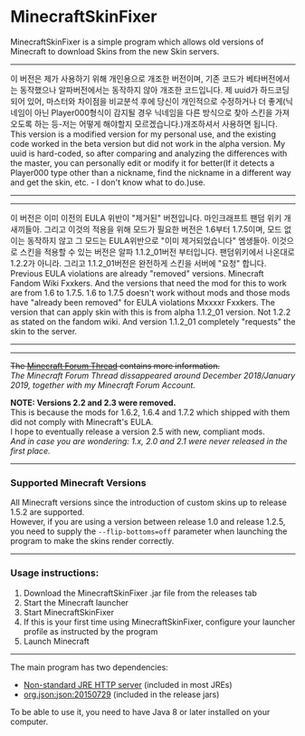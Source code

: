 # MinecraftSkinFixer

MinecraftSkinFixer is a simple program which allows old versions of Minecraft to download Skins from the new Skin servers.


---

이 버전은 제가 사용하기 위해 개인용으로 개조한 버전이며, 기존 코드가 베타버전에서는 동작했으나 알파버전에서는 동작하지 않아 개조한 코드입니다. 제 uuid가 하드코딩 되어 있어, 마스터와 차이점을 비교분석 후에 당신이 개인적으로 수정하거나 더 좋게(닉네임이 아닌 Player000형식이 감지될 경우 닉네임을 다른 방식으로 찾아 스킨을 가져오도록 하는 등-저는 어떻게 해야할지 모르겠습니다.)개조하셔서 사용하면 됩니다.
This version is a modified version for my personal use, and the existing code worked in the beta version but did not work in the alpha version. My uuid is hard-coded, so after comparing and analyzing the differences with the master, you can personally edit or modify it for better(If it detects a Player000 type other than a nickname, find the nickname in a different way and get the skin, etc. - I don't know what to do.)use.

---

---

이 버전은 이미 이전의 EULA 위반이 "제거된" 버전입니다. 마인크래프트 팬덤 위키 개새끼들아.
그리고 이것의 적용을 위해 모드가 필요한 버전은 1.6부터 1.7.5이며, 모드 없이는 동작하지 않고 그 모드는 EULA위반으로 "이미 제거되었습니다" 엠생들아.
이것으로 스킨을 적용할 수 있는 버전은 알파 1.1.2_01버전 부터입니다. 팬덤위키에서 나온대로 1.2.2가 아니라. 그리고 1.1.2_01버전은 완전하게 스킨을 서버에 "요청" 합니다.
Previous EULA violations are already "removed" versions. Minecraft Fandom Wiki Fxxkers.
And the versions that need the mod for this to work are from 1.6 to 1.7.5. 1.6 to 1.7.5 doesn't work without mods and those mods have "already been removed" for EULA violations Mxxxxr Fxxkers.
The version that can apply skin with this is from alpha 1.1.2_01 version. Not 1.2.2 as stated on the fandom wiki. And version 1.1.2_01 completely "requests" the skin to the server.

---

---

~~The [Minecraft Forum Thread](https://www.minecraftforum.net/forums/mapping-and-modding-java-edition/minecraft-tools/2923190-minecraftskinfixer-skins-in-old-minecraft-versions) contains more information.~~  
*The Minecraft Forum Thread dissappeared around December 2018/January 2019, together with my Minecraft Forum Account.*

**NOTE: Versions 2.2 and 2.3 were removed.**  
This is because the mods for 1.6.2, 1.6.4 and 1.7.2 which shipped with them did not comply with Minecraft's EULA.  
I hope to eventually release a version 2.5 with new, compliant mods.  
*And in case you are wondering: 1.x, 2.0 and 2.1 were never released in the first place.*

---

### Supported Minecraft Versions

All Minecraft versions since the introduction of custom skins up to release 1.5.2 are supported.  
However, if you are using a version between release 1.0 and release 1.2.5, you need to supply the `--flip-bottoms=off` parameter when launching the program to make the skins render correctly.

---

### Usage instructions:
1. Download the MinecraftSkinFixer .jar file from the releases tab
2. Start the Minecraft launcher
3. Start MinecraftSkinFixer
4. If this is your first time using MinecraftSkinFixer, configure your launcher profile as instructed by the program
5. Launch Minecraft

---

The main program has two dependencies:
* [Non-standard JRE HTTP server](https://docs.oracle.com/javase/8/docs/jre/api/net/httpserver/spec/index.html) (included in most JREs)
* [org.json:json:20150729](https://search.maven.org/artifact/org.json/json/20150729/jar) (included in the release jars)

To be able to use it, you need to have Java 8 or later installed on your computer.

